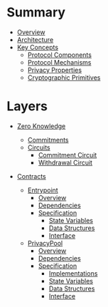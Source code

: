 # Summary

- [Overview](./introduction/overview.md)
- [Architecture](./introduction/architecture.md)
- [Key Concepts](./introduction/key-concepts.md)
  - [Protocol Components](./introduction/concepts/components.md)
  - [Protocol Mechanisms](./introduction/concepts/mechanisms.md)
  - [Privacy Properties](./introduction/concepts/privacy.md)
  - [Cryptographic Primitives](./introduction/concepts/primitives.md)

# Layers

- [Zero Knowledge](./layers/zero-knowledge/README.md)

  - [Commitments](./layers/zero-knowledge/commitments.md)
  - [Circuits](./layers/zero-knowledge/circuits/README.md)
    - [Commitment Circuit](./layers/zero-knowledge/circuits/commitment.md)
    - [Withdrawal Circuit](./layers/zero-knowledge/circuits/withdrawal.md)

- [Contracts](./layers/contracts/README.md)

  - [Entrypoint](./layers/contracts/entrypoint/README.md)
    - [Overview](./layers/contracts/entrypoint/overview.md)
    - [Dependencies](./layers/contracts/entrypoint/dependencies.md)
    - [Specification](./layers/contracts/entrypoint/specification/README.md)
      - [State Variables](./layers/contracts/entrypoint/specification/state.md)
      - [Data Structures](./layers/contracts/entrypoint/specification/data-structures.md)
      - [Interface](./layers/contracts/entrypoint/specification/interface.md)
  - [PrivacyPool](./layers/contracts/privacy-pool/README.md)
    - [Overview](./layers/contracts/privacy-pool/overview.md)
    - [Dependencies](./layers/contracts/privacy-pool/dependencies.md)
    - [Specification](./layers/contracts/privacy-pool/specification/README.md)
      - [Implementations](./layers/contracts/privacy-pool/specification/implementations.md)
      - [State Variables](./layers/contracts/privacy-pool/specification/state.md)
      - [Data Structures](./layers/contracts/privacy-pool/specification/data-structures.md)
      - [Interface](./layers/contracts/privacy-pool/specification/interface.md)

<!---->
<!-- - [ASP](./layers/asp/README.md) -->
<!--   - [Overview](./layers/asp/overview.md) -->
<!--   - [Offchain Operation](./layers/asp/offchain-operation.md) -->
<!--   - [Wind Down](./layers/asp/wind-down.md) -->
<!---->
<!-- # Protocol Flows -->
<!---->
<!-- - [Deposit](./flows/deposit.md) -->
<!-- - [Withdrawal](./flows/withdrawal.md) -->
<!-- - [Ragequit](./flows/ragequit.md) -->
<!-- - [Running a Relayer](./flows/relayer.md) -->
<!---->
<!-- # Reference -->
<!---->
<!-- - [Glossary](./reference/glossary.md) -->
<!-- - [Deployment Addresses](./reference/deployment.md) -->
